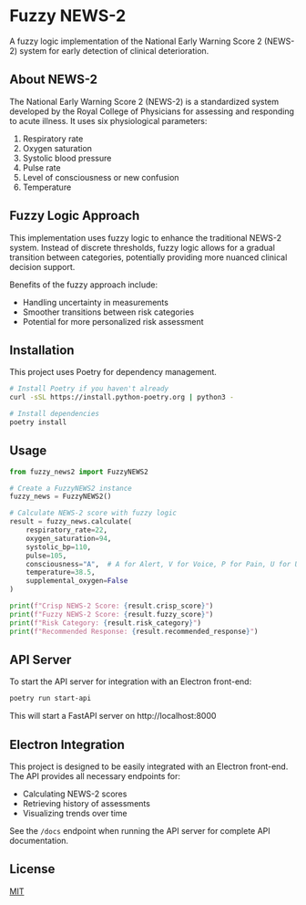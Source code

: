 # Fuzzy NEWS-2

A fuzzy logic implementation of the National Early Warning Score 2 (NEWS-2) system for early detection of clinical deterioration.

## About NEWS-2

The National Early Warning Score 2 (NEWS-2) is a standardized system developed by the Royal College of Physicians for assessing and responding to acute illness. It uses six physiological parameters:

1. Respiratory rate
2. Oxygen saturation
3. Systolic blood pressure
4. Pulse rate
5. Level of consciousness or new confusion
6. Temperature

## Fuzzy Logic Approach

This implementation uses fuzzy logic to enhance the traditional NEWS-2 system. Instead of discrete thresholds, fuzzy logic allows for a gradual transition between categories, potentially providing more nuanced clinical decision support.

Benefits of the fuzzy approach include:
- Handling uncertainty in measurements
- Smoother transitions between risk categories
- Potential for more personalized risk assessment

## Installation

This project uses Poetry for dependency management.

```bash
# Install Poetry if you haven't already
curl -sSL https://install.python-poetry.org | python3 -

# Install dependencies
poetry install
```

## Usage

```python
from fuzzy_news2 import FuzzyNEWS2

# Create a FuzzyNEWS2 instance
fuzzy_news = FuzzyNEWS2()

# Calculate NEWS-2 score with fuzzy logic
result = fuzzy_news.calculate(
    respiratory_rate=22,
    oxygen_saturation=94,
    systolic_bp=110,
    pulse=105,
    consciousness="A",  # A for Alert, V for Voice, P for Pain, U for Unresponsive
    temperature=38.5,
    supplemental_oxygen=False
)

print(f"Crisp NEWS-2 Score: {result.crisp_score}")
print(f"Fuzzy NEWS-2 Score: {result.fuzzy_score}")
print(f"Risk Category: {result.risk_category}")
print(f"Recommended Response: {result.recommended_response}")
```

## API Server

To start the API server for integration with an Electron front-end:

```bash
poetry run start-api
```

This will start a FastAPI server on http://localhost:8000

## Electron Integration

This project is designed to be easily integrated with an Electron front-end. The API provides all necessary endpoints for:

- Calculating NEWS-2 scores
- Retrieving history of assessments
- Visualizing trends over time

See the `/docs` endpoint when running the API server for complete API documentation.

## License

[MIT](LICENSE)

